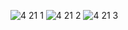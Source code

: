 ![4 21 1](https://cloud.githubusercontent.com/assets/16977501/14392327/6b5ce6b0-fdde-11e5-9160-c0c720f38d4b.jpg)
![4 21 2](https://cloud.githubusercontent.com/assets/16977501/14392328/6b5d43d0-fdde-11e5-885a-20b29498764d.png)
![4 21 3](https://cloud.githubusercontent.com/assets/16977501/14392329/6b5e1cec-fdde-11e5-9311-1b0368916595.jpg)
